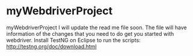 # myWebdriverProject
myWebdriverProject
I will update the read me file soon. The file will have information of the changes that you need to do get you started with webdriver.
Install TestNG on Eclipse to run the scripts:
http://testng.org/doc/download.html
